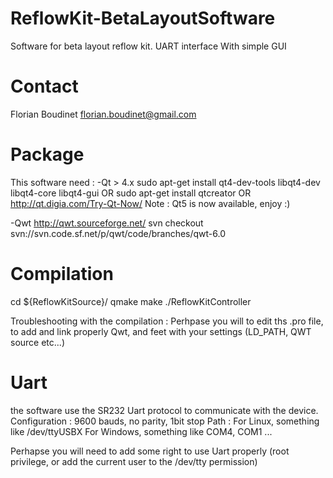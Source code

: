 ReflowKit-BetaLayoutSoftware
============================

Software for beta layout reflow kit. UART interface With simple GUI

Contact
============================
Florian Boudinet
florian.boudinet@gmail.com


Package
============================

This software need :
-Qt > 4.x
    sudo apt-get install qt4-dev-tools libqt4-dev libqt4-core libqt4-gui
    OR 
    sudo apt-get install qtcreator
    OR
    http://qt.digia.com/Try-Qt-Now/
    Note : Qt5 is now available, enjoy :)
    
-Qwt
    http://qwt.sourceforge.net/
    svn checkout svn://svn.code.sf.net/p/qwt/code/branches/qwt-6.0 

Compilation
============================

cd ${ReflowKitSource}/
qmake
make
./ReflowKitController

Troubleshooting with the compilation :
    Perhpase you will to edit ths .pro file, to add and link properly Qwt, and feet 
    with your settings (LD_PATH, QWT source etc...)


Uart
============================
the software use the SR232 Uart protocol to communicate with the device.
    Configuration : 9600 bauds, no parity, 1bit stop
    Path :  For Linux, something like /dev/ttyUSBX 
            For Windows, something like COM4, COM1 ...

Perhapse you will need to add some right to use Uart properly (root privilege, or add the current user to the /dev/tty permission)

